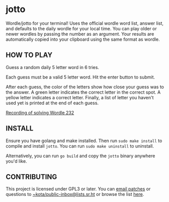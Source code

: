 # jotto

Wordle/jotto for your terminal! Uses the official wordle word list, answer list,
and defaults to the daily wordle for your local time. You can play older or
newer wordles by passing the number as an argument. Your results are
automatically copied into your clipboard using the same format as wordle.

## HOW TO PLAY

Guess a random daily 5 letter word in 6 tries.

Each guess must be a valid 5 letter word. Hit the enter button to submit.

After each guess, the color of the letters show how close your guess was to the
answer. A green letter indicates the correct letter in the correct spot. A
yellow letter indicates a correct letter. Finally, a list of letter you haven't
used yet is printed at the end of each guess.

[Recording of solving Wordle 232](https://asciinema.org/a/05xmNs8QcKFSAtKPUNWFUoYIu)

## INSTALL

Ensure you have golang and make installed. Then run `sudo make install` to
compile and install `jotto`. You can run `sudo make uninstall` to uninstall.

Alternatively, you can run `go build` and copy the `jotto` binary anywhere you'd
like.

## CONTRIBUTING

This project is licensed under GPL3 or later. You can
[email patches](https://git-send-email.io) or questions to
[~kota/public-inbox@lists.sr.ht](https://lists.sr.ht/~kota/public-inbox) or
browse the list [here](https://lists.sr.ht/~kota/public-inbox).
